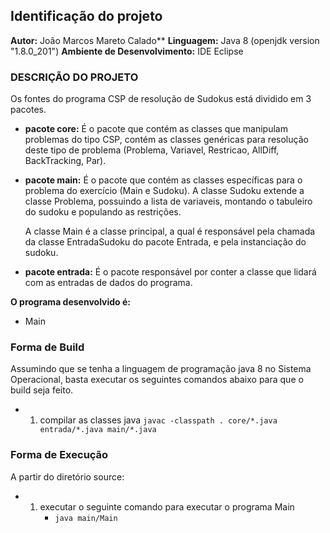 ## Identificação do projeto
**Autor:** João Marcos Mareto Calado**
**Linguagem:** Java 8 (openjdk version "1.8.0_201")
**Ambiente de Desenvolvimento:** IDE Eclipse

### DESCRIÇÃO DO PROJETO
Os fontes do programa CSP de resolução de Sudokus está dividido em 3 pacotes.

- **pacote core:** É o pacote que contém as classes que manipulam problemas do tipo CSP, contém as classes genéricas para resolução deste tipo de problema (Problema, Variavel, Restricao, AllDiff, BackTracking, Par).

- **pacote main:** É o pacote que contém as classes específicas para o problema do exercício (Main e Sudoku). A classe Sudoku extende a classe Problema, possuindo a lista de variaveis, montando o tabuleiro do sudoku e populando as restrições.

  A classe Main é a classe principal, a qual é responsável pela chamada da classe EntradaSudoku do pacote Entrada, e pela instanciação do sudoku.

- **pacote entrada:** É o pacote responsável por conter a classe que lidará com as entradas de dados do programa.

**O programa desenvolvido é:**
* Main

### Forma de Build

Assumindo que se tenha a linguagem de programação java 8 no Sistema Operacional, basta executar os seguintes comandos abaixo para que o build seja feito.
- 1. compilar as classes java
``javac -classpath . core/*.java entrada/*.java main/*.java``

### Forma de Execução

A partir do diretório source:
- 1. executar o seguinte comando para executar o programa Main
	 * ``java main/Main``